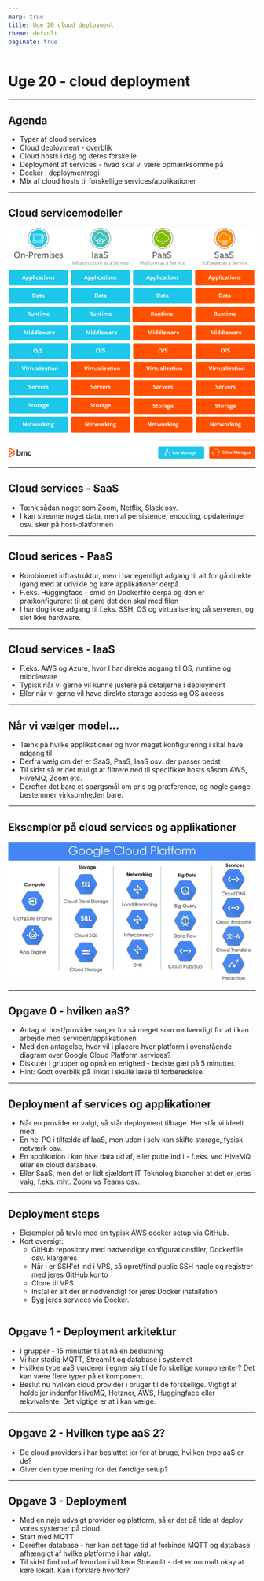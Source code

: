 ```yaml
---
marp: true
title: Uge 20 cloud deployment
theme: default
paginate: true
---
```

# Uge 20 - cloud deployment
---
## Agenda
- Typer af cloud services
- Cloud deployment - overblik
- Cloud hosts i dag og deres forskelle
- Deployment af services - hvad skal vi være opmærksomme på
- Docker i deploymentregi
- Mix af cloud hosts til forskellige services/applikationer
---
## Cloud servicemodeller
![Cloud models overview](cloud-service-models.png)

---
## Cloud services - SaaS
- Tænk sådan noget som Zoom, Netflix, Slack osv.
- I kan streame noget data, men al persistence, encoding, opdateringer osv. sker på host-platformen
---
## Cloud serices - PaaS
- Kombineret infrastruktur, men i har egentligt adgang til alt for gå direkte igang med at udvikle og køre applikationer derpå.
- F.eks. Huggingface - smid en Dockerfile derpå og den er prækonfigureret til at gøre det den skal med filen
- I har dog ikke adgang til f.eks. SSH, OS og virtualisering på serveren, og slet ikke hardware.
---
## Cloud services - IaaS
- F.eks. AWS og Azure, hvor I har direkte adgang til OS, runtime og middleware
- Typisk når vi gerne vil kunne justere på detaljerne i deployment
- Eller når vi gerne vil have direkte storage access og OS access
---
## Når vi vælger model...
- Tænk på hvilke applikationer og hvor meget konfigurering i skal have adgang til
- Derfra vælg om det er SaaS, PaaS, IaaS osv. der passer bedst
- Til sidst så er det muligt at filtrere ned til specifikke hosts såsom AWS, HiveMQ, Zoom etc.
- Derefter det bare et spørgsmål om pris og præference, og nogle gange bestemmer virksomheden bare.
---
## Eksempler på cloud services og applikationer
![cloud services and applications](gcps.jpg)

---
## Opgave 0 - hvilken aaS?
- Antag at host/provider sørger for så meget som nødvendigt for at i kan arbejde med servicen/applikationen
- Med den antagelse, hvor vil i placere hver platform i ovenstående diagram over Google Cloud Platform services?
- Diskutér i grupper og opnå en enighed - bedste gæt på 5 minutter.
- Hint: Godt overblik på linket i skulle læse til forberedelse.
---
## Deployment af services og applikationer
- Når en provider er valgt, så står deployment tilbage. Her står vi ideelt med:
- En hel PC i tilfælde af IaaS, men uden i selv kan skifte storage, fysisk netværk osv.
- En applikation i kan hive data ud af, eller putte ind i - f.eks. ved HiveMQ eller en cloud database.
- Eller SaaS, men det er lidt sjældent IT Teknolog brancher at det er jeres valg, f.eks. mht. Zoom vs Teams osv.
---
## Deployment steps
- Eksempler på tavle med en typisk AWS docker setup via GitHub.
- Kort oversigt:
    - GitHub repository med nødvendige konfigurationsfiler, Dockerfile osv. klargøres 
    - Når i er SSH'et ind i VPS, så opret/find public SSH nøgle og registrer med jeres GitHub konto 
    - Clone til VPS. 
    - Installér alt der er nødvendigt for jeres Docker installation
    - Byg jeres services via Docker.
---
## Opgave 1 - Deployment arkitektur
- I grupper - 15 minutter til at nå en beslutning
- Vi har stadig MQTT, Streamlit og database i systemet
- Hvilken type aaS vurderer i egner sig til de forskellige komponenter? Det kan være flere typer på et komponent.
- Beslut nu hvilken cloud provider i bruger til de forskellige. Vigtigt at holde jer indenfor HiveMQ, Hetzner, AWS, Huggingface eller ækvivalente. Det vigtige er at i kan vælge.
---
## Opgave 2 - Hvilken type aaS 2?
- De cloud providers i har besluttet jer for at bruge, hvilken type aaS er de?
- Giver den type mening for det færdige setup?
---
## Opgave 3 - Deployment
- Med en nøje udvalgt provider og platform, så er det på tide at deploy vores systemer på cloud.
- Start med MQTT
- Derefter database - her kan det tage tid at forbinde MQTT og database afhængigt af hvilke platforme i har valgt.
- Til sidst find ud af hvordan i vil køre Streamlit - det er normalt okay at køre lokalt. Kan i forklare hvorfor?

